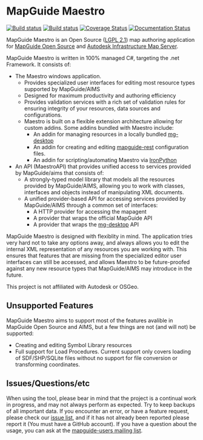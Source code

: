 # MapGuide Maestro

[![Build status](https://travis-ci.org/jumpinjackie/mapguide-maestro.svg)](https://travis-ci.org/jumpinjackie/mapguide-maestro)
[![Build status](https://ci.appveyor.com/api/projects/status/7250l5cn21yfr1mb?svg=true)](https://ci.appveyor.com/project/jumpinjackie/mapguide-maestro)
[![Coverage Status](https://coveralls.io/repos/github/jumpinjackie/mapguide-maestro/badge.svg)](https://coveralls.io/github/jumpinjackie/mapguide-maestro)
[![Documentation Status](https://readthedocs.org/projects/mapguide-maestro/badge/?version=latest)](http://mapguide-maestro.readthedocs.io/en/latest/?badge=latest)

MapGuide Maestro is an Open Source ([LGPL 2.1](https://www.gnu.org/licenses/old-licenses/lgpl-2.1.en.html)) map authoring application for [MapGuide Open Source](https://mapguide.osgeo.org) and [Autodesk Infrastructure Map Server](http://www.autodesk.com/products/infrastructure-map-server/overview).

MapGuide Maestro is written in 100% managed C#, targeting the .net Framework. It consists of:

 * The Maestro windows application.
    * Provides specialized user interfaces for editing most resource types supported by MapGuide/AIMS
    * Designed for maximum productivity and authoring efficiency
    * Provides validation services with a rich set of validation rules for ensuring integrity of your resources, data sources and configurations.
    * Maestro is built on a flexible extension architecture allowing for custom addins. Some addins bundled with Maestro include:
       * An addin for managing resources in a locally bundled [mg-desktop](https://trac.osgeo.org/mapguide/wiki/mg-desktop)
       * An addin for creating and editing [mapguide-rest](https://github.com/jumpinjackie/mapguide-rest) configuration files.
       * An addin for scripting/automating Maestro via [IronPython](http://ironpython.net/)
 * An API (MaestroAPI) that provides unified access to services provided by MapGuide/aims that consists of:
    * A strongly-typed model library that models all the resources provided by MapGuide/AIMS, allowing you to work with classes, interfaces and objects instead of manipulating XML documents.
    * A unified provider-based API for accessing services provided by MapGuide/AIMS through a common set of interfaces:
        * A HTTP provider for accessing the mapagent
        * A provider that wraps the official MapGuide API
        * A provider that wraps the [mg-desktop](https://trac.osgeo.org/mapguide/wiki/mg-desktop) API

MapGuide Maestro is designed with flexiblity in mind. The application tries very hard not to take any options away, and always allows you to edit the internal XML representation of any resources you are working with. This ensures that features that are missing from the specialized editor user interfaces can still be accessed, and allows Maestro to be future-proofed against any new resource types that MapGuide/AIMS may introduce in the future.

This project is not affiliated with Autodesk or OSGeo.

## Unsupported Features

MapGuide Maestro aims to support most of the features avalible in MapGuide Open Source and AIMS, but a few things are not (and will not) be supported:

 * Creating and editing Symbol Library resources
 * Full support for Load Procedures. Current support only covers loading of SDF/SHP/SQLite files without no support for file conversion or transforming coordinates.

## Issues/Questions/etc

When using the tool, please bear in mind that the project is a continual work in progress, and may not always perform as expected. Try to keep backups of all important data. If you encounter an error, or have a feature request, please check our [issue list](https://github.com/jumpinjackie/mapguide-maestro/issues), and if it has not already been reported ​please report it (You must have a GitHub account). If you have a question about the usage, you can ask at the [mapguide-users mailing list](http://lists.osgeo.org/listinfo/mapguide-users).
